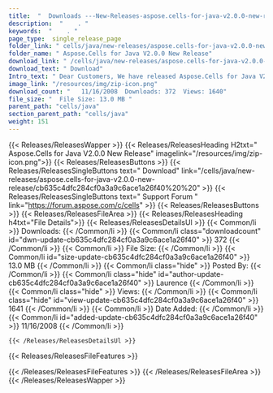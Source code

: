 ```yaml
---
title:  "  Downloads ---New-Releases-aspose.cells-for-java-v2.0.0-new-release . " 
description:  "    . " 
keywords:  "    . " 
page_type:  single_release_page
folder_link: " cells/java/new-releases/aspose.cells-for-java-v2.0.0-new-release/"
folder_name: " Aspose.Cells for Java V2.0.0 New Release"
download_link: " /cells/java/new-releases/aspose.cells-for-java-v2.0.0-new-release/cb635c4dfc284cf0a3a9c6ace1a26f40"
download_text: " Download"
Intro_text: " Dear Customers, We have released Aspose.Cells for Java V2.0.0! What's New? S..."
image_link: "/resources/img/zip-icon.png"
download_count: "   11/16/2008  Downloads: 372  Views: 1640"
file_size: "  File Size: 13.0 MB "
parent_path: "cells/java"
section_parent_path: "cells/java"
weight: 151 
---
```


{{< Releases/ReleasesWapper >}}
  {{< Releases/ReleasesHeading H2txt=" Aspose.Cells for Java V2.0.0 New Release" imagelink="/resources/img/zip-icon.png">}}
  {{< Releases/ReleasesButtons >}}
    {{< Releases/ReleasesSingleButtons text=" Download" link="/cells/java/new-releases/aspose.cells-for-java-v2.0.0-new-release/cb635c4dfc284cf0a3a9c6ace1a26f40%20%20" >}}
    {{< Releases/ReleasesSingleButtons text=" Support Forum " link="https://forum.aspose.com/c/cells" >}}
  {{< Releases/ReleasesButtons >}}
  {{< Releases/ReleasesFileArea >}}
    {{< Releases/ReleasesHeading h4txt="File Details">}}
    {{< Releases/ReleasesDetailsUl >}}
            {{< Common/li  >}} Downloads: {{< /Common/li >}} 
      {{< Common/li class="downloadcount" id="dwn-update-cb635c4dfc284cf0a3a9c6ace1a26f40" >}} 372 {{< /Common/li >}} 
      {{< Common/li  >}} File Size: {{< /Common/li >}} 
      {{< Common/li id="size-update-cb635c4dfc284cf0a3a9c6ace1a26f40" >}} 13.0 MB {{< /Common/li >}} 
      {{< Common/li  class="hide" >}} Posted By: {{< /Common/li >}} 
      {{< Common/li class="hide" id="author-update-cb635c4dfc284cf0a3a9c6ace1a26f40" >}} Laurence {{< /Common/li >}} 
      {{< Common/li class="hide"  >}} Views: {{< /Common/li >}} 
      {{< Common/li class="hide" id="view-update-cb635c4dfc284cf0a3a9c6ace1a26f40" >}} 1641 {{< /Common/li >}} 
      {{< Common/li  >}} Date Added: {{< /Common/li >}} 
      {{< Common/li id="added-update-cb635c4dfc284cf0a3a9c6ace1a26f40" >}} 11/16/2008 {{< /Common/li >}} 

    {{< /Releases/ReleasesDetailsUl >}}

  {{< Releases/ReleasesFileFeatures >}}
      
  {{< /Releases/ReleasesFileFeatures >}}
 {{< /Releases/ReleasesFileArea >}}
{{< /Releases/ReleasesWapper >}}


